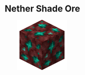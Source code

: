 # Nether Shade Ore

<figure><img src="https://github.com/ItsMePok/PFE/blob/wikiAssets/ore/NetherShadeOre.png?raw=true" alt=""><figcaption></figcaption></figure>

